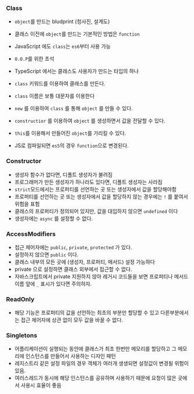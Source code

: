 ### Class

- `object`를 만드는 bludprint (청사진, 설계도)
- 클래스 이전에 `object`를 만드는 기본적인 방법은 `function`
- JavaScript 에도 `class`는 `es6`부터 사용 가능
- `O.O.P`를 위한 초석
- TypeScript 에서는 클래스도 사용자가 만드는 타입의 하나

- `class` 키워드를 이용하여 클래스를 만든다.
- `class` 이름은 보통 대문자를 이용한다
- `new` 를 이용하여 `class` 를 통해 `object` 를 만들 수 있다.
- `constructior` 를 이용하여 `object` 를 생성하면서 값을 전달할 수 있다.
- `this`를 이용해서 만들어진 `object`를 가리킬 수 있다.
- JS로 컴파일되면 `es5`의 경우 `function`으로 변경된다.

### Constructor

- 생성자 함수가 없다면, 디폴트 생성자가 불려짐
- 프로그래머가 만든 생성자가 하나라도 있다면, 디폴트 생성자는 사라짐
- `strict`모드에서는 프로퍼티를 선언하는 곳 또는 생성자에서 값을 할당해야함
- 프로퍼티를 선언하는 곳 또는 생성자에서 값을 할당하지 않는 경우에는 `!` 를 붙여서 위험을 표험
- 클래스의 프로퍼티가 정의되어 있지만, 값을 대입하지 않으면 `undefined` 이다
- 생성자에는 `async` 를 설정할 수 없다.

### AccessModifiers

- 접근 제어자에는 `public`, `private`, `protected` 가 있다.
- 설정하지 않으면 `public` 이다.
- 클래스 내부의 모든 곳에 (생성자, 프로퍼티, 메서드) 설정 가능하다
- private 으로 설정하면 클래스 외부에서 접근할 수 없다.
- 자바스크립트에서 private 지원하지 않아 레거시 코드들을 보면 프로퍼티나 메서드 이름 앞에 `_` 표시가 있다면 주의하자.

### ReadOnly

- 해당 기능은 프로퍼티의 값을 선언하는 최초의 부분만 할당할 수 있고 다른부분에서는 접근 제어자에 상관 없이 모두 값을 바꿀 수 없다.

### Singletons

- 어플리케이션이 실행되는 동안에 클래스가 최초 한번만 메모리를 할당하고 그 메모리에 인스턴스를 만들어서 사용하는 디자인 패턴
- 레지스트리 같은 설정 파일의 경우 객체가 여러개 생생되면 설정값이 변경될 위험이 있음.
- 여러스레드가 동시에 해당 인스턴스를 공유하며 사용하기 때문에 요청이 많은 곳에서 사용시 효율이 좋음

